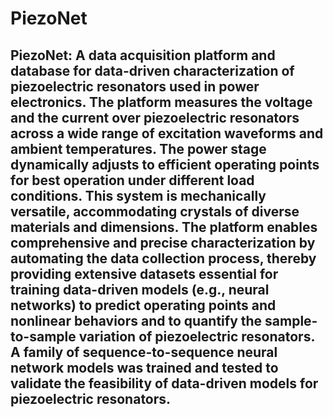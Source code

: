 # PiezoNet

## PiezoNet: A data acquisition platform and database for data-driven characterization of piezoelectric resonators used in power electronics. The platform measures the voltage and the current over piezoelectric resonators across a wide range of excitation waveforms and ambient temperatures. The power stage dynamically adjusts to efficient operating points for best operation under different load conditions. This system is mechanically versatile, accommodating crystals of diverse materials and dimensions. The platform enables comprehensive and precise characterization by automating the data collection process, thereby providing extensive datasets essential for training data-driven models (e.g., neural networks) to predict operating points and nonlinear behaviors and to quantify the sample-to-sample variation of piezoelectric resonators. A family of sequence-to-sequence neural network models was trained and tested to validate the feasibility of data-driven models for piezoelectric resonators.
